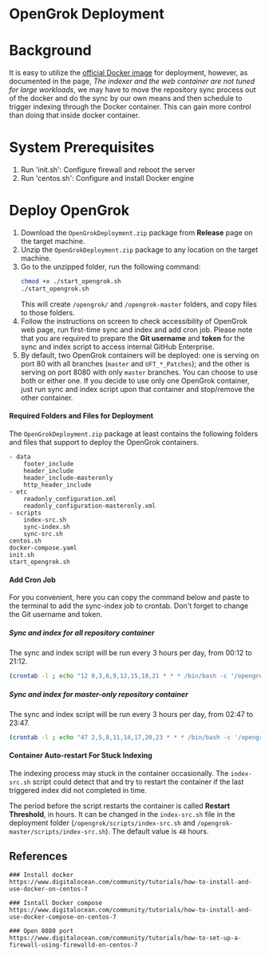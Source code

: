 
OpenGrok Deployment
====================

# Background
It is easy to utilize the [official Docker image](https://hub.docker.com/r/opengrok/docker/) for deployment, however, as documented in the page, _The indexer and the web container are not tuned for large workloads_, we may have to move the repository sync process out of the docker and do the sync by our own means and then schedule to trigger indexing through the Docker container. This can gain more control than doing that inside docker container.


# System Prerequisites
1. Run 'init.sh': Configure firewall and reboot the server
2. Run 'centos.sh': Configure and install Docker engine


# Deploy OpenGrok
1. Download the `OpenGrokDeployment.zip` package from **Release** page on the target machine.
2. Unzip the `OpenGrokDeployment.zip` package to any location on the target machine.
3. Go to the unzipped folder, run the following command:
    ```sh
    chmod +x ./start_opengrok.sh
    ./start_opengrok.sh
    ```
    This will create `/opengrok/` and `/opengrok-master` folders, and copy files to those folders.
4. Follow the instructions on screen to check accessibility of OpenGrok web page, run first-time sync and index and add cron job. Please note that you are required to prepare the **Git username** and **token** for the sync and index script to access internal GitHub Enterprise.
5. By default, two OpenGrok containers will be deployed: one is serving on port 80 with all branches (`master` and `UFT_*_Patches`); and the other is serving on port 8080 with only `master` branches. You can choose to use both or either one. If you decide to use only one OpenGrok container, just run sync and index script upon that container and stop/remove the other container.

#### Required Folders and Files for Deployment
The `OpenGrokDeployment.zip` package at least contains the following folders and files that support to deploy the OpenGrok containers.
```
- data
    footer_include
    header_include
    header_include-masteronly
    http_header_include
- etc
    readonly_configuration.xml
    readonly_configuration-masteronly.xml
- scripts
    index-src.sh
    sync-index.sh
    sync-src.sh
centos.sh
docker-compose.yaml
init.sh
start_opengrok.sh
```

#### Add Cron Job
For you convenient, here you can copy the command below and paste to the terminal to add the sync-index job to crontab. Don't forget to change the Git username and token.

##### Sync and index for all repository container
The sync and index script will be run every 3 hours per day, from 00:12 to 21:12.
```sh
(crontab -l ; echo "12 0,3,6,9,12,15,18,21 * * * /bin/bash -c '/opengrok/scripts/sync-index.sh \"<GIT-USER>\" \"<GIT-TOKEN>\" \"/opengrok/src\" \"uft/uft.devops/master/repolist/opengrok_sync.txt\" opengrok_all > \"/opengrok/sync.log\" 2>&1'") | crontab -
```

##### Sync and index for master-only repository container
The sync and index script will be run every 3 hours per day, from 02:47 to 23:47.
```sh
(crontab -l ; echo "47 2,5,8,11,14,17,20,23 * * * /bin/bash -c '/opengrok-master/scripts/sync-index.sh \"<GIT-USER>\" \"<GIT-TOKEN>\" \"/opengrok-master/src\" \"uft/uft.devops/master/repolist/opengrok_sync_master.txt\" opengrok_master > \"/opengrok-master/sync.log\" 2>&1'") | crontab -
```

#### Container Auto-restart For Stuck Indexing
The indexing process may stuck in the container occasionally. The `index-src.sh` script could detect that and try to restart the container if the last triggered index did not completed in time.

The period before the script restarts the container is called **Restart Threshold**, in hours. It can be changed in the `index-src.sh` file in the deployment folder (`/opengrok/scripts/index-src.sh` and `/opengrok-master/scripts/index-src.sh`). The default value is `48` hours.


## References
```
### Install docker
https://www.digitalocean.com/community/tutorials/how-to-install-and-use-docker-on-centos-7

### Isntall Docker compose
https://www.digitalocean.com/community/tutorials/how-to-install-and-use-docker-compose-on-centos-7

### Open 8080 port
https://www.digitalocean.com/community/tutorials/how-to-set-up-a-firewall-using-firewalld-on-centos-7

```

